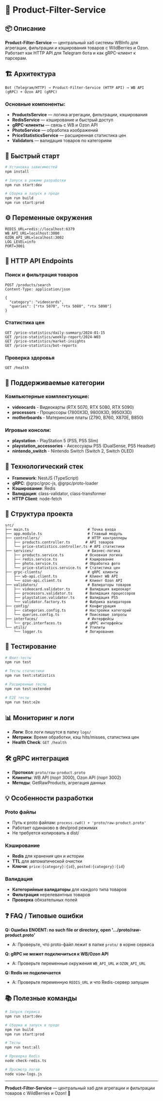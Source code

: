 # 🔀 Product-Filter-Service

## 📦 Описание

**Product-Filter-Service** — центральный хаб системы WBInfo для агрегации, фильтрации и кэширования товаров с WildBerries и Ozon. Работает как HTTP API для Telegram бота и как gRPC-клиент к парсерам.

## 🏗️ Архитектура

```
Bot (Telegram/HTTP) → Product-Filter-Service (HTTP API) → WB API (gRPC) + Ozon API (gRPC)
```

### Основные компоненты:
- **ProductsService** — логика агрегации, фильтрации, кэширования
- **RedisService** — кэширование и быстрый доступ
- **gRPC-клиенты** — связь с WB и Ozon API
- **PhotoService** — обработка изображений
- **PriceStatisticsService** — расширенная статистика цен
- **Validators** — валидация товаров по категориям

## 🚀 Быстрый старт

```bash
# Установка зависимостей
npm install

# Запуск в режиме разработки
npm run start:dev

# Сборка и запуск в проде
npm run build
npm run start:prod
```

## ⚙️ Переменные окружения

```env
REDIS_URL=redis://localhost:6379
WB_API_URL=localhost:3000
OZON_API_URL=localhost:3002
LOG_LEVEL=info
PORT=3001
```

## 📡 HTTP API Endpoints

### Поиск и фильтрация товаров
```http
POST /products/search
Content-Type: application/json

{
  "category": "videocards",
  "queries": ["rtx 5070", "rtx 5080", "rtx 5090"]
}
```

### Статистика цен
```http
GET /price-statistics/daily-summary/2024-01-15
GET /price-statistics/weekly-report/2024-W03
GET /price-statistics/market-insights
GET /price-statistics/bot-reports
```

### Проверка здоровья
```http
GET /health
```

## 🧩 Поддерживаемые категории

### Компьютерные комплектующие:
- **videocards** - Видеокарты (RTX 5070, RTX 5080, RTX 5090)
- **processors** - Процессоры (7800X3D, 9800X3D, 9950X3D)
- **motherboards** - Материнские платы (Z790, B760, X870E, B850)

### Игровые консоли:
- **playstation** - PlayStation 5 (PS5, PS5 Slim)
- **playstation_accessories** - Аксессуары PS5 (DualSense, PS5 Headset)
- **nintendo_switch** - Nintendo Switch (Switch 2, Switch OLED)

## 🔧 Технологический стек

- **Framework**: NestJS (TypeScript)
- **gRPC**: @grpc/grpc-js, @grpc/proto-loader
- **Кэширование**: Redis
- **Валидация**: class-validator, class-transformer
- **HTTP Client**: node-fetch

## 📁 Структура проекта

```
src/
├── main.ts                           # Точка входа
├── app.module.ts                     # Главный модуль
├── controllers/                      # HTTP контроллеры
│   ├── products.controller.ts       # API товаров
│   └── price-statistics.controller.ts # API статистики
├── services/                         # Бизнес-логика
│   ├── products.service.ts          # Основная логика
│   ├── redis.service.ts             # Кэширование
│   ├── photo.service.ts             # Обработка фото
│   └── price-statistics.service.ts  # Статистика цен
├── grpc-clients/                     # gRPC клиенты
│   ├── wb-api.client.ts             # Клиент WB API
│   └── ozon-api.client.ts           # Клиент Ozon API
├── validators/                       # Валидаторы товаров
│   ├── videocard.validator.ts       # Валидация видеокарт
│   ├── processors.validator.ts      # Валидация процессоров
│   ├── playstation.validator.ts     # Валидация PS5
│   └── validator.factory.ts         # Фабрика валидаторов
├── config/                          # Конфигурация
│   ├── categories.config.ts         # Настройки категорий
│   └── queries.config.ts            # Поисковые запросы
├── interfaces/                       # Интерфейсы
│   └── grpc.interfaces.ts           # gRPC интерфейсы
└── utils/                           # Утилиты
    └── logger.ts                    # Логирование
```

## 🧪 Тестирование

```bash
# Юнит-тесты
npm run test

# Тесты статистики
npm run test:statistics

# Расширенные тесты
npm run test:extended

# E2E тесты
npm run test:e2e
```

## 📊 Мониторинг и логи

- **Логи**: Все логи пишутся в папку `logs/`
- **Метрики**: Время обработки, кэш hits/misses, статистика цен
- **Health Check**: `GET /health`

## 🛠️ gRPC интеграция

- **Протокол**: `proto/raw-product.proto`
- **Клиенты**: WB API (порт 3000), Ozon API (порт 3002)
- **Методы**: GetRawProducts, агрегация данных

## 💡 Особенности разработки

### Proto файлы
- Путь к proto файлам: `process.cwd() + 'proto/raw-product.proto'`
- Работает одинаково в dev/prod режимах
- Не требуется копировать в dist/

### Кэширование
- **Redis** для хранения цен и истории
- **TTL** для автоматической очистки
- **Ключи**: `price:{category}:{id}`, `posted:{category}:{id}`

### Валидация
- **Категорийные валидаторы** для каждого типа товаров
- **Фильтрация** нерелевантных товаров
- **Проверка** обязательных полей

## ❓ FAQ / Типовые ошибки

**Q: Ошибка ENOENT: no such file or directory, open '.../proto/raw-product.proto'**
- A: Проверьте, что proto-файл лежит в папке `proto/` в корне сервиса

**Q: gRPC не может подключиться к WB/Ozon API**
- A: Проверьте переменные окружения `WB_API_URL` и `OZON_API_URL`

**Q: Redis не подключается**
- A: Проверьте переменную `REDIS_URL` и что Redis-сервер запущен

## 📚 Полезные команды

```bash
# Запуск сервиса
npm run start:dev

# Сборка и запуск в проде
npm run build
npm run start:prod

# Тесты
npm run test:all

# Проверка Redis
node check-redis.ts

# Просмотр логов
node view-logs.js
```

---

**Product-Filter-Service** — центральный хаб для агрегации и фильтрации товаров с WildBerries и Ozon! 🚀
